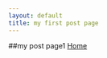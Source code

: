 ```yaml
---
layout: default
title: my first post page
---
```


##my post page1
[Home](https://zzunstu.github.io/Test)
